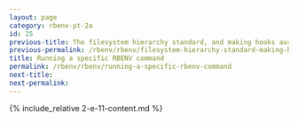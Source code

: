 ```yaml
---
layout: page
category: rbenv-pt-2a
id: 25
previous-title: The filesystem hierarchy standard, and making hooks available to commands
previous-permalink: /rbenv/rbenv/filesystem-hierarchy-standard-making-hooks-available
title: Running a specific RBENV command
permalink: /rbenv/rbenv/running-a-specific-rbenv-command
next-title:
next-permalink:
---
```


{% include_relative 2-e-11-content.md %}
